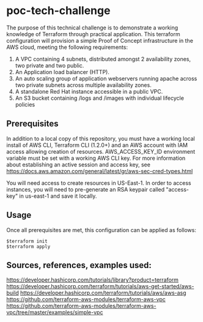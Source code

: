 # poc-tech-challenge #

The purpose of this technical challenge is to demonstrate a working knowledge of Terraform through practical application.  This terraform configuration will provision a simple Proof of Concept infrastructure in the AWS cloud, meeting the following requirements:

1. A VPC containing 4 subnets, distributed amongst 2 availability zones, two private and two public.
2. An Application load balancer (HTTP).
3. An auto scaling group of application webservers running apache across two private subnets across multiple availability zones.
4. A standalone Red Hat instance accessible in a public VPC.
5. An S3 bucket containing /logs and /images with individual lifecycle policies

## Prerequisites ##

In addition to a local copy of this repository, you must have a working local install of AWS CLI, Terraform CLI (1.2.0+) and an AWS account with IAM access allowing creation of resources.  AWS_ACCESS_KEY_ID environment variable must be set with a working AWS CLI key.  For more information about establishing an active session and access key, see https://docs.aws.amazon.com/general/latest/gr/aws-sec-cred-types.html

You will need access to create resources in US-East-1.
In order to access instances, you will need to pre-generate an RSA keypair called "access-key" in us-east-1 and save it locally.

## Usage ##

Once all prerequisites are met, this configuration can be applied as follows:

```
$terraform init
$terraform apply
```

## Sources, references, examples used:
https://developer.hashicorp.com/tutorials/library?product=terraform
https://developer.hashicorp.com/terraform/tutorials/aws-get-started/aws-build
https://developer.hashicorp.com/terraform/tutorials/aws/aws-asg
https://github.com/terraform-aws-modules/terraform-aws-vpc
https://github.com/terraform-aws-modules/terraform-aws-vpc/tree/master/examples/simple-vpc
